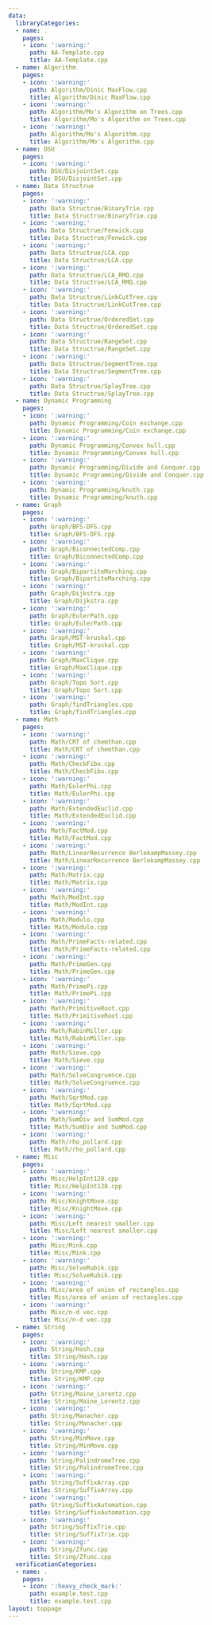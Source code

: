 ```yaml
---
data:
  libraryCategories:
  - name: .
    pages:
    - icon: ':warning:'
      path: AA-Template.cpp
      title: AA-Template.cpp
  - name: Algorithm
    pages:
    - icon: ':warning:'
      path: Algorithm/Dinic MaxFlow.cpp
      title: Algorithm/Dinic MaxFlow.cpp
    - icon: ':warning:'
      path: Algorithm/Mo's Algorithm on Trees.cpp
      title: Algorithm/Mo's Algorithm on Trees.cpp
    - icon: ':warning:'
      path: Algorithm/Mo's Algorithm.cpp
      title: Algorithm/Mo's Algorithm.cpp
  - name: DSU
    pages:
    - icon: ':warning:'
      path: DSU/DisjointSet.cpp
      title: DSU/DisjointSet.cpp
  - name: Data Structrue
    pages:
    - icon: ':warning:'
      path: Data Structrue/BinaryTrie.cpp
      title: Data Structrue/BinaryTrie.cpp
    - icon: ':warning:'
      path: Data Structrue/Fenwick.cpp
      title: Data Structrue/Fenwick.cpp
    - icon: ':warning:'
      path: Data Structrue/LCA.cpp
      title: Data Structrue/LCA.cpp
    - icon: ':warning:'
      path: Data Structrue/LCA_RMQ.cpp
      title: Data Structrue/LCA_RMQ.cpp
    - icon: ':warning:'
      path: Data Structrue/LinkCutTree.cpp
      title: Data Structrue/LinkCutTree.cpp
    - icon: ':warning:'
      path: Data Structrue/OrderedSet.cpp
      title: Data Structrue/OrderedSet.cpp
    - icon: ':warning:'
      path: Data Structrue/RangeSet.cpp
      title: Data Structrue/RangeSet.cpp
    - icon: ':warning:'
      path: Data Structrue/SegmentTree.cpp
      title: Data Structrue/SegmentTree.cpp
    - icon: ':warning:'
      path: Data Structrue/SplayTree.cpp
      title: Data Structrue/SplayTree.cpp
  - name: Dynamic Programming
    pages:
    - icon: ':warning:'
      path: Dynamic Programming/Coin exchange.cpp
      title: Dynamic Programming/Coin exchange.cpp
    - icon: ':warning:'
      path: Dynamic Programming/Convex hull.cpp
      title: Dynamic Programming/Convex hull.cpp
    - icon: ':warning:'
      path: Dynamic Programming/Divide and Conquer.cpp
      title: Dynamic Programming/Divide and Conquer.cpp
    - icon: ':warning:'
      path: Dynamic Programming/knuth.cpp
      title: Dynamic Programming/knuth.cpp
  - name: Graph
    pages:
    - icon: ':warning:'
      path: Graph/BFS-DFS.cpp
      title: Graph/BFS-DFS.cpp
    - icon: ':warning:'
      path: Graph/BiconnectedComp.cpp
      title: Graph/BiconnectedComp.cpp
    - icon: ':warning:'
      path: Graph/BipartiteMarching.cpp
      title: Graph/BipartiteMarching.cpp
    - icon: ':warning:'
      path: Graph/Dijkstra.cpp
      title: Graph/Dijkstra.cpp
    - icon: ':warning:'
      path: Graph/EulerPath.cpp
      title: Graph/EulerPath.cpp
    - icon: ':warning:'
      path: Graph/MST-kruskal.cpp
      title: Graph/MST-kruskal.cpp
    - icon: ':warning:'
      path: Graph/MaxClique.cpp
      title: Graph/MaxClique.cpp
    - icon: ':warning:'
      path: Graph/Topo Sort.cpp
      title: Graph/Topo Sort.cpp
    - icon: ':warning:'
      path: Graph/findTriangles.cpp
      title: Graph/findTriangles.cpp
  - name: Math
    pages:
    - icon: ':warning:'
      path: Math/CRT of chemthan.cpp
      title: Math/CRT of chemthan.cpp
    - icon: ':warning:'
      path: Math/CheckFibo.cpp
      title: Math/CheckFibo.cpp
    - icon: ':warning:'
      path: Math/EulerPhi.cpp
      title: Math/EulerPhi.cpp
    - icon: ':warning:'
      path: Math/ExtendedEuclid.cpp
      title: Math/ExtendedEuclid.cpp
    - icon: ':warning:'
      path: Math/FactMod.cpp
      title: Math/FactMod.cpp
    - icon: ':warning:'
      path: Math/LinearRecurrence BerlekampMassey.cpp
      title: Math/LinearRecurrence BerlekampMassey.cpp
    - icon: ':warning:'
      path: Math/Matrix.cpp
      title: Math/Matrix.cpp
    - icon: ':warning:'
      path: Math/ModInt.cpp
      title: Math/ModInt.cpp
    - icon: ':warning:'
      path: Math/Modulo.cpp
      title: Math/Modulo.cpp
    - icon: ':warning:'
      path: Math/PrimeFacts-related.cpp
      title: Math/PrimeFacts-related.cpp
    - icon: ':warning:'
      path: Math/PrimeGen.cpp
      title: Math/PrimeGen.cpp
    - icon: ':warning:'
      path: Math/PrimePi.cpp
      title: Math/PrimePi.cpp
    - icon: ':warning:'
      path: Math/PrimitiveRoot.cpp
      title: Math/PrimitiveRoot.cpp
    - icon: ':warning:'
      path: Math/RabinMiller.cpp
      title: Math/RabinMiller.cpp
    - icon: ':warning:'
      path: Math/Sieve.cpp
      title: Math/Sieve.cpp
    - icon: ':warning:'
      path: Math/SolveCongruence.cpp
      title: Math/SolveCongruence.cpp
    - icon: ':warning:'
      path: Math/SqrtMod.cpp
      title: Math/SqrtMod.cpp
    - icon: ':warning:'
      path: Math/SumDiv and SumMod.cpp
      title: Math/SumDiv and SumMod.cpp
    - icon: ':warning:'
      path: Math/rho_pollard.cpp
      title: Math/rho_pollard.cpp
  - name: Misc
    pages:
    - icon: ':warning:'
      path: Misc/HelpInt128.cpp
      title: Misc/HelpInt128.cpp
    - icon: ':warning:'
      path: Misc/KnightMove.cpp
      title: Misc/KnightMove.cpp
    - icon: ':warning:'
      path: Misc/Left nearest smaller.cpp
      title: Misc/Left nearest smaller.cpp
    - icon: ':warning:'
      path: Misc/Mink.cpp
      title: Misc/Mink.cpp
    - icon: ':warning:'
      path: Misc/SolveRubik.cpp
      title: Misc/SolveRubik.cpp
    - icon: ':warning:'
      path: Misc/area of union of rectangles.cpp
      title: Misc/area of union of rectangles.cpp
    - icon: ':warning:'
      path: Misc/n-d vec.cpp
      title: Misc/n-d vec.cpp
  - name: String
    pages:
    - icon: ':warning:'
      path: String/Hash.cpp
      title: String/Hash.cpp
    - icon: ':warning:'
      path: String/KMP.cpp
      title: String/KMP.cpp
    - icon: ':warning:'
      path: String/Maine_Lorentz.cpp
      title: String/Maine_Lorentz.cpp
    - icon: ':warning:'
      path: String/Manacher.cpp
      title: String/Manacher.cpp
    - icon: ':warning:'
      path: String/MinMove.cpp
      title: String/MinMove.cpp
    - icon: ':warning:'
      path: String/PalindromeTree.cpp
      title: String/PalindromeTree.cpp
    - icon: ':warning:'
      path: String/SuffixArray.cpp
      title: String/SuffixArray.cpp
    - icon: ':warning:'
      path: String/SuffixAutomation.cpp
      title: String/SuffixAutomation.cpp
    - icon: ':warning:'
      path: String/SuffixTrie.cpp
      title: String/SuffixTrie.cpp
    - icon: ':warning:'
      path: String/Zfunc.cpp
      title: String/Zfunc.cpp
  verificationCategories:
  - name: .
    pages:
    - icon: ':heavy_check_mark:'
      path: example.test.cpp
      title: example.test.cpp
layout: toppage
---
```

